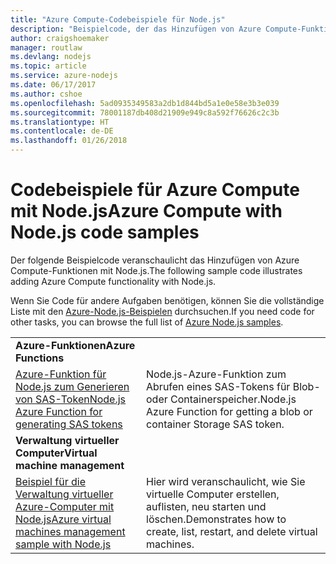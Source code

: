 ```yaml
---
title: "Azure Compute-Codebeispiele für Node.js"
description: "Beispielcode, der das Hinzufügen von Azure Compute-Funktionen mit Node.js veranschaulicht"
author: craigshoemaker
manager: routlaw
ms.devlang: nodejs
ms.topic: article
ms.service: azure-nodejs
ms.date: 06/17/2017
ms.author: cshoe
ms.openlocfilehash: 5ad0935349583a2db1d844bd5a1e0e58e3b3e039
ms.sourcegitcommit: 78001187db408d21909e949c8a592f76626c2c3b
ms.translationtype: HT
ms.contentlocale: de-DE
ms.lasthandoff: 01/26/2018
---
```

# <a name="azure-compute-with-nodejs-code-samples"></a><span data-ttu-id="e677f-103">Codebeispiele für Azure Compute mit Node.js</span><span class="sxs-lookup"><span data-stu-id="e677f-103">Azure Compute with Node.js code samples</span></span>

<span data-ttu-id="e677f-104">Der folgende Beispielcode veranschaulicht das Hinzufügen von Azure Compute-Funktionen mit Node.js.</span><span class="sxs-lookup"><span data-stu-id="e677f-104">The following sample code illustrates adding Azure Compute functionality with Node.js.</span></span>

<span data-ttu-id="e677f-105">Wenn Sie Code für andere Aufgaben benötigen, können Sie die vollständige Liste mit den [Azure-Node.js-Beispielen](https://azure.microsoft.com/resources/samples/?term=nodejs) durchsuchen.</span><span class="sxs-lookup"><span data-stu-id="e677f-105">If you need code for other tasks, you can browse the full list of [Azure Node.js samples](https://azure.microsoft.com/resources/samples/?term=nodejs).</span></span>

| | |
|---|---|
| <span data-ttu-id="e677f-106">**Azure-Funktionen**</span><span class="sxs-lookup"><span data-stu-id="e677f-106">**Azure Functions**</span></span> ||
| [<span data-ttu-id="e677f-107">Azure-Funktion für Node.js zum Generieren von SAS-Token</span><span class="sxs-lookup"><span data-stu-id="e677f-107">Node.js Azure Function for generating SAS tokens</span></span>](https://azure.microsoft.com/resources/samples/functions-node-sas-token/) | <span data-ttu-id="e677f-108">Node.js-Azure-Funktion zum Abrufen eines SAS-Tokens für Blob- oder Containerspeicher.</span><span class="sxs-lookup"><span data-stu-id="e677f-108">Node.js Azure Function for getting a blob or container Storage SAS token.</span></span> |
| <span data-ttu-id="e677f-109">**Verwaltung virtueller Computer**</span><span class="sxs-lookup"><span data-stu-id="e677f-109">**Virtual machine management**</span></span> ||
| [<span data-ttu-id="e677f-110">Beispiel für die Verwaltung virtueller Azure-Computer mit Node.js</span><span class="sxs-lookup"><span data-stu-id="e677f-110">Azure virtual machines management sample with Node.js</span></span>](https://github.com/Azure-Samples/storage-blob-node-getting-started) | <span data-ttu-id="e677f-111">Hier wird veranschaulicht, wie Sie virtuelle Computer erstellen, auflisten, neu starten und löschen.</span><span class="sxs-lookup"><span data-stu-id="e677f-111">Demonstrates how to create, list, restart, and delete virtual machines.</span></span> |